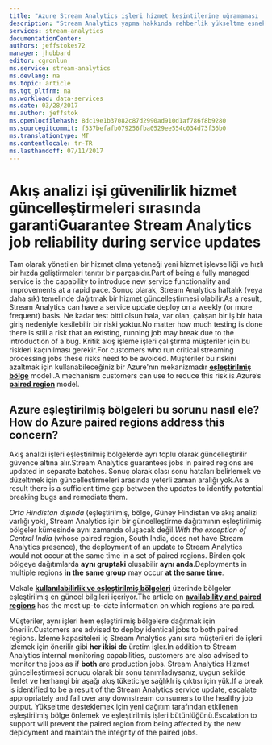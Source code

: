 ```yaml
---
title: "Azure Stream Analytics işleri hizmet kesintilerine uğramaması | Microsoft Docs"
description: "Stream Analytics yapma hakkında rehberlik yükseltme esnek işler."
services: stream-analytics
documentationCenter: 
authors: jeffstokes72
manager: jhubbard
editor: cgronlun
ms.service: stream-analytics
ms.devlang: na
ms.topic: article
ms.tgt_pltfrm: na
ms.workload: data-services
ms.date: 03/28/2017
ms.author: jeffstok
ms.openlocfilehash: 8dc19e1b37082c87d2990ad910d1af786f8b9280
ms.sourcegitcommit: f537befafb079256fba0529ee554c034d73f36b0
ms.translationtype: MT
ms.contentlocale: tr-TR
ms.lasthandoff: 07/11/2017
---
```

# <a name="guarantee-stream-analytics-job-reliability-during-service-updates"></a><span data-ttu-id="b9dd8-103">Akış analizi işi güvenilirlik hizmet güncelleştirmeleri sırasında garanti</span><span class="sxs-lookup"><span data-stu-id="b9dd8-103">Guarantee Stream Analytics job reliability during service updates</span></span>

<span data-ttu-id="b9dd8-104">Tam olarak yönetilen bir hizmet olma yeteneği yeni hizmet işlevselliği ve hızlı bir hızda geliştirmeleri tanıtır bir parçasıdır.</span><span class="sxs-lookup"><span data-stu-id="b9dd8-104">Part of being a fully managed service is the capability to introduce new service functionality and improvements at a rapid pace.</span></span> <span data-ttu-id="b9dd8-105">Sonuç olarak, Stream Analytics haftalık (veya daha sık) temelinde dağıtmak bir hizmet güncelleştirmesi olabilir.</span><span class="sxs-lookup"><span data-stu-id="b9dd8-105">As a result, Stream Analytics can have a service update deploy on a weekly (or more frequent) basis.</span></span> <span data-ttu-id="b9dd8-106">Ne kadar test bitti olsun hala, var olan, çalışan bir iş bir hata giriş nedeniyle kesilebilir bir riski yoktur.</span><span class="sxs-lookup"><span data-stu-id="b9dd8-106">No matter how much testing is done there is still a risk that an existing, running job may break due to the introduction of a bug.</span></span> <span data-ttu-id="b9dd8-107">Kritik akış işleme işleri çalıştırma müşteriler için bu riskleri kaçınılması gerekir.</span><span class="sxs-lookup"><span data-stu-id="b9dd8-107">For customers who run critical streaming processing jobs these risks need to be avoided.</span></span> <span data-ttu-id="b9dd8-108">Müşteriler bu riskini azaltmak için kullanabileceğiniz bir Azure'nın mekanizmadır  **[eşleştirilmiş bölge](https://docs.microsoft.com/azure/best-practices-availability-paired-regions)**  modeli.</span><span class="sxs-lookup"><span data-stu-id="b9dd8-108">A mechanism customers can use to reduce this risk is Azure’s **[paired region](https://docs.microsoft.com/azure/best-practices-availability-paired-regions)** model.</span></span> 

## <a name="how-do-azure-paired-regions-address-this-concern"></a><span data-ttu-id="b9dd8-109">Azure eşleştirilmiş bölgeleri bu sorunu nasıl ele?</span><span class="sxs-lookup"><span data-stu-id="b9dd8-109">How do Azure paired regions address this concern?</span></span>

<span data-ttu-id="b9dd8-110">Akış analizi işleri eşleştirilmiş bölgelerde ayrı toplu olarak güncelleştirilir güvence altına alır.</span><span class="sxs-lookup"><span data-stu-id="b9dd8-110">Stream Analytics guarantees jobs in paired regions are updated in separate batches.</span></span> <span data-ttu-id="b9dd8-111">Sonuç olarak olası sonu hataları belirlemek ve düzeltmek için güncelleştirmeleri arasında yeterli zaman aralığı yok.</span><span class="sxs-lookup"><span data-stu-id="b9dd8-111">As a result there is a sufficient time gap between the updates to identify potential breaking bugs and remediate them.</span></span>

<span data-ttu-id="b9dd8-112">_Orta Hindistan dışında_ (eşleştirilmiş, bölge, Güney Hindistan ve akış analizi varlığı yok), Stream Analytics için bir güncelleştirme dağıtımının eşleştirilmiş bölgeler kümesinde aynı zamanda oluşacak değil.</span><span class="sxs-lookup"><span data-stu-id="b9dd8-112">_With the exception of Central India_ (whose paired region, South India, does not have Stream Analytics presence), the deployment of an update to Stream Analytics would not occur at the same time in a set of paired regions.</span></span> <span data-ttu-id="b9dd8-113">Birden çok bölgeye dağıtımlarda **aynı gruptaki** oluşabilir **aynı anda**.</span><span class="sxs-lookup"><span data-stu-id="b9dd8-113">Deployments in multiple regions **in the same group** may occur **at the same time**.</span></span>

<span data-ttu-id="b9dd8-114">Makale  **[kullanılabilirlik ve eşleştirilmiş bölgeleri](https://docs.microsoft.com/azure/best-practices-availability-paired-regions)**  üzerinde bölgeler eşleştirilmiş en güncel bilgileri içeriyor.</span><span class="sxs-lookup"><span data-stu-id="b9dd8-114">The article on **[availability and paired regions](https://docs.microsoft.com/azure/best-practices-availability-paired-regions)** has the most up-to-date information on which regions are paired.</span></span>

<span data-ttu-id="b9dd8-115">Müşteriler, aynı işleri hem eşleştirilmiş bölgelere dağıtmak için önerilir.</span><span class="sxs-lookup"><span data-stu-id="b9dd8-115">Customers are advised to deploy identical jobs to both paired regions.</span></span> <span data-ttu-id="b9dd8-116">İzleme kapasiteleri iç Stream Analytics yanı sıra müşterileri de işleri izlemek için önerilir gibi **her ikisi de** üretim işler.</span><span class="sxs-lookup"><span data-stu-id="b9dd8-116">In addition to Stream Analytics internal monitoring capabilities, customers are also advised to monitor the jobs as if **both** are production jobs.</span></span> <span data-ttu-id="b9dd8-117">Stream Analytics Hizmet güncelleştirmesi sonucu olarak bir sonu tanımladıysanız, uygun şekilde İlerlet ve herhangi bir aşağı akış tüketiciye sağlıklı iş çıktısı için yük.</span><span class="sxs-lookup"><span data-stu-id="b9dd8-117">If a break is identified to be a result of the Stream Analytics service update, escalate appropriately and fail over any downstream consumers to the healthy job output.</span></span> <span data-ttu-id="b9dd8-118">Yükseltme desteklemek için yeni dağıtım tarafından etkilenen eşleştirilmiş bölge önlemek ve eşleştirilmiş işleri bütünlüğünü.</span><span class="sxs-lookup"><span data-stu-id="b9dd8-118">Escalation to support will prevent the paired region from being affected by the new deployment and maintain the integrity of the paired jobs.</span></span>

